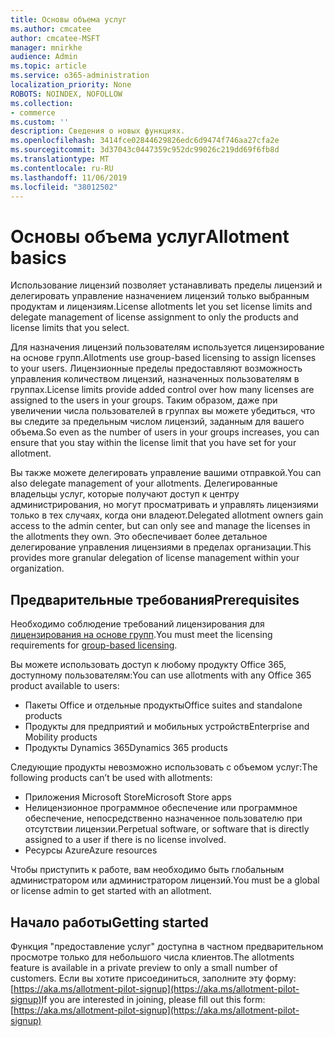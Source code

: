 ```yaml
---
title: Основы объема услуг
ms.author: cmcatee
author: cmcatee-MSFT
manager: mnirkhe
audience: Admin
ms.topic: article
ms.service: o365-administration
localization_priority: None
ROBOTS: NOINDEX, NOFOLLOW
ms.collection:
- commerce
ms.custom: ''
description: Сведения о новых функциях.
ms.openlocfilehash: 3414fce02844629826edc6d9474f746aa27cfa2e
ms.sourcegitcommit: 3d37043c0447359c952dc99026c219dd69f6fb8d
ms.translationtype: MT
ms.contentlocale: ru-RU
ms.lasthandoff: 11/06/2019
ms.locfileid: "38012502"
---
```

# <a name="allotment-basics"></a><span data-ttu-id="9f081-103">Основы объема услуг</span><span class="sxs-lookup"><span data-stu-id="9f081-103">Allotment basics</span></span>

<span data-ttu-id="9f081-104">Использование лицензий позволяет устанавливать пределы лицензий и делегировать управление назначением лицензий только выбранным продуктам и лицензиям.</span><span class="sxs-lookup"><span data-stu-id="9f081-104">License allotments let you set license limits and delegate management of license assignment to only the products and license limits that you select.</span></span>

<span data-ttu-id="9f081-105">Для назначения лицензий пользователям используется лицензирование на основе групп.</span><span class="sxs-lookup"><span data-stu-id="9f081-105">Allotments use group-based licensing to assign licenses to your users.</span></span> <span data-ttu-id="9f081-106">Лицензионные пределы предоставляют возможность управления количеством лицензий, назначенных пользователям в группах.</span><span class="sxs-lookup"><span data-stu-id="9f081-106">License limits provide added control over how many licenses are assigned to the users in your groups.</span></span> <span data-ttu-id="9f081-107">Таким образом, даже при увеличении числа пользователей в группах вы можете убедиться, что вы следите за предельным числом лицензий, заданным для вашего объема.</span><span class="sxs-lookup"><span data-stu-id="9f081-107">So even as the number of users in your groups increases, you can ensure that you stay within the license limit that you have set for your allotment.</span></span>

<span data-ttu-id="9f081-108">Вы также можете делегировать управление вашими отправкой.</span><span class="sxs-lookup"><span data-stu-id="9f081-108">You can also delegate management of your allotments.</span></span> <span data-ttu-id="9f081-109">Делегированные владельцы услуг, которые получают доступ к центру администрирования, но могут просматривать и управлять лицензиями только в тех случаях, когда они владеют.</span><span class="sxs-lookup"><span data-stu-id="9f081-109">Delegated allotment owners gain access to the admin center, but can only see and manage the licenses in the allotments they own.</span></span> <span data-ttu-id="9f081-110">Это обеспечивает более детальное делегирование управления лицензиями в пределах организации.</span><span class="sxs-lookup"><span data-stu-id="9f081-110">This provides more granular delegation of license management within your organization.</span></span>

## <a name="prerequisites"></a><span data-ttu-id="9f081-111">Предварительные требования</span><span class="sxs-lookup"><span data-stu-id="9f081-111">Prerequisites</span></span>

<span data-ttu-id="9f081-112">Необходимо соблюдение требований лицензирования для [лицензирования на основе групп](https://docs.microsoft.com/azure/active-directory/fundamentals/active-directory-licensing-whatis-azure-portal#licensing-requirements).</span><span class="sxs-lookup"><span data-stu-id="9f081-112">You must meet the licensing requirements for [group-based licensing](https://docs.microsoft.com/azure/active-directory/fundamentals/active-directory-licensing-whatis-azure-portal#licensing-requirements).</span></span>

<span data-ttu-id="9f081-113">Вы можете использовать доступ к любому продукту Office 365, доступному пользователям:</span><span class="sxs-lookup"><span data-stu-id="9f081-113">You can use allotments with any Office 365 product available to users:</span></span>

- <span data-ttu-id="9f081-114">Пакеты Office и отдельные продукты</span><span class="sxs-lookup"><span data-stu-id="9f081-114">Office suites and standalone products</span></span>
- <span data-ttu-id="9f081-115">Продукты для предприятий и мобильных устройств</span><span class="sxs-lookup"><span data-stu-id="9f081-115">Enterprise and Mobility products</span></span>
- <span data-ttu-id="9f081-116">Продукты Dynamics 365</span><span class="sxs-lookup"><span data-stu-id="9f081-116">Dynamics 365 products</span></span>

<span data-ttu-id="9f081-117">Следующие продукты невозможно использовать с объемом услуг:</span><span class="sxs-lookup"><span data-stu-id="9f081-117">The following products can’t be used with allotments:</span></span>

- <span data-ttu-id="9f081-118">Приложения Microsoft Store</span><span class="sxs-lookup"><span data-stu-id="9f081-118">Microsoft Store apps</span></span>
- <span data-ttu-id="9f081-119">Нелицензионное программное обеспечение или программное обеспечение, непосредственно назначенное пользователю при отсутствии лицензии.</span><span class="sxs-lookup"><span data-stu-id="9f081-119">Perpetual software, or software that is directly assigned to a user if there is no license involved.</span></span>
- <span data-ttu-id="9f081-120">Ресурсы Azure</span><span class="sxs-lookup"><span data-stu-id="9f081-120">Azure resources</span></span>

<span data-ttu-id="9f081-121">Чтобы приступить к работе, вам необходимо быть глобальным администратором или администратором лицензий.</span><span class="sxs-lookup"><span data-stu-id="9f081-121">You must be a global or license admin to get started with an allotment.</span></span>

## <a name="getting-started"></a><span data-ttu-id="9f081-122">Начало работы</span><span class="sxs-lookup"><span data-stu-id="9f081-122">Getting started</span></span>

<span data-ttu-id="9f081-123">Функция "предоставление услуг" доступна в частном предварительном просмотре только для небольшого числа клиентов.</span><span class="sxs-lookup"><span data-stu-id="9f081-123">The allotments feature is available in a private preview to only a small number of customers.</span></span> <span data-ttu-id="9f081-124">Если вы хотите присоединиться, заполните эту форму:[https://aka.ms/allotment-pilot-signup](https://aka.ms/allotment-pilot-signup)</span><span class="sxs-lookup"><span data-stu-id="9f081-124">If you are interested in joining, please fill out this form: [https://aka.ms/allotment-pilot-signup](https://aka.ms/allotment-pilot-signup)</span></span>